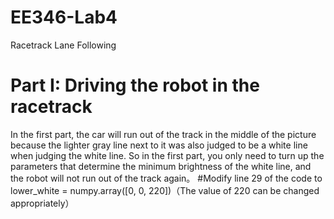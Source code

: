# EE346-Lab4
Racetrack Lane Following

# Part I: Driving the robot in the racetrack
In the first part, the car will run out of the track in the middle of the picture because the lighter gray line next to it was also judged to be a white line when judging the white line. So in the first part, you only need to turn up the parameters that determine the minimum brightness of the white line, and the robot will not run out of the track again。
#Modify line 29 of the code to lower_white = numpy.array([0, 0, 220])（The value of 220 can be changed appropriately）
